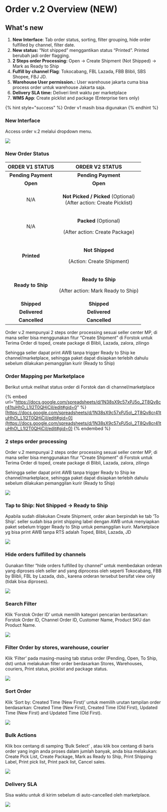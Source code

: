 # Order v.2 Overview (NEW)

## What's new&#x20;

1. **New Interface**: Tab order status, sorting, filter grouping, hide order fulfilled by channel, filter date.
2. **New status:** “Not shipped” menggantikan status “Printed”. Printed berubah jadi order flagging.
3. **2 Steps order Processing:** Open → Create Shipment (Not Shipped) → Mark as Ready to Ship
4. **Fulfill by channel Flag**: Tokocabang, FBL Lazada, FBB Blibli, SBS Shopee, FBJ JD.
5. **Warehouse User permission.:** User warehouse jakarta cuma bisa process order untuk warehouse Jakarta saja.&#x20;
6. **Delivery SLA time:** Deliveri limit waktu per marketplace
7. **WMS App**: Create picklist and package (Enterprise tiers only)

{% hint style="success" %}
Order v1 masih bisa digunakan
{% endhint %}

### New Interface

Access order v.2 melalui dropdown menu.

![](https://lh3.googleusercontent.com/rFSK2lyVGlUo-KxDyTTOZf9-jaz51fxmV-I-e4MDJ1a0Wjh7nRu6wM3NBIUBbE5Pv9Sy4ciWSjiF0oJkvCPcV5q-DenSqoTZZOt3tNeh1akYO8UxRi2aWrY6HyDf8iKjlCKYklJK5Cai)

### New Order Status

|    ORDER V1 STATUS   |                                       ORDER V2 STATUS                                      |
| :------------------: | :----------------------------------------------------------------------------------------: |
|  **Pending Payment** |                                     **Pending Payment**                                    |
|       **Open**       |                                          **Open**                                          |
|          N/A         | <p><strong>Not Picked / Picked</strong> (Optional) <br>(After action: Create Picklist)</p> |
|          N/A         |       <p><strong>Packed</strong> (Optional) </p><p>(After action: Create Package)</p>      |
|      **Printed**     |            <p><strong>Not Shipped</strong> </p><p>(Action: Create Shipment)</p>            |
|   **Ready to Ship**  |       <p><strong>Ready to Ship</strong> </p><p>(After action: Mark Ready to Ship)</p>      |
|      **Shipped**     |                                         **Shipped**                                        |
|     **Delivered**    |                                        **Delivered**                                       |
|     **Cancelled**    |                                        **Cancelled**                                       |

Order v.2 mempunyai 2 steps order processing sesuai seller center MP, di mana seller bisa menggunakan fitur “Create Shipment” di Forstok untuk Terima Order di toped, create package di Blibli, Lazada, zalora, zilingo&#x20;

Sehingga seller dapat print AWB tanpa trigger Ready to Ship ke channel/marketplace, sehingga paket dapat disiapkan terlebih dahulu sebelum dilakukan pemanggilan kurir (Ready to Ship)

### **Order Mapping per Marketplace**

&#x20;Berikut untuk melihat status order di Forstok dan di channel/marketplace

{% embed url="https://docs.google.com/spreadsheets/d/1N38sX9c57xPJ5o_2T8Qv8cr41tuHhO_L1I2T0QHjCiI/edit#gid=0" %}
[https://docs.google.com/spreadsheets/d/1N38sX9c57xPJ5o\_2T8Qv8cr41tuHhO\_L1I2T0QHjCiI/edit#gid=0](https://docs.google.com/spreadsheets/d/1N38sX9c57xPJ5o\_2T8Qv8cr41tuHhO\_L1I2T0QHjCiI/edit#gid=0)
{% endembed %}

### **2 steps order processing**

Order v.2 mempunyai 2 steps order processing sesuai seller center MP, di mana seller bisa menggunakan fitur “Create Shipment” di Forstok untuk Terima Order di toped, create package di Blibli, Lazada, zalora, zilingo&#x20;

Sehingga seller dapat print AWB tanpa trigger Ready to Ship ke channel/marketplace, sehingga paket dapat disiapkan terlebih dahulu sebelum dilakukan pemanggilan kurir (Ready to Ship)

![](https://lh6.googleusercontent.com/gT5CcK\_HafXsuQJR1EfXCqw9Vddre-ep\_9mxZLn3GyJjrVSIOhwXaRV-SKOnX3tLDJDhQwdWBV00Rur2m5yAFXyf4DBG8OGdS2LPaHOtjFBlugpLC68xRhrJAG9zm4ogPbWuOsfRpR60)

### Tap to Ship: Not Shipped → Ready to Ship

Apabila sudah dilakukan Create Shipment, order akan berpindah ke tab ‘To Ship’. seller sudah bisa print shipping label dengan AWB untuk menyiapkan paket sebelum trigger Ready to Ship untuk pemanggilan kurir. Marketplace yg bisa print AWB tanpa RTS adalah Toped, Blibli, Lazada, JD

![](https://lh5.googleusercontent.com/FrEpEs-oMy6asKXJO5Ib4TQc4-T6NFU\_qd00yObYRs9VBLycD8VWcXmc6YxgQGh5lWP9uknyv2ir8LFsgDd4tGIi0ugzIXwkBdH\_RFxpgq1BICCkTm5XaAoVmtjRZxsDpJrIAvL6op\_9)

### Hide orders fulfilled by channels

Gunakan filter “hide orders fulfilled by channel” untuk membedakan orderan yang diproses oleh seller and yang diprocess oleh seperti Tokocabang, FBB by Blibli, FBL by Lazada, dsb., karena orderan tersebut bersifat view only (tidak bisa diproses).

![](https://lh5.googleusercontent.com/ax8mswDSud6lVgaEgO6vwCs\_jw9p6mGZHwQdDTHL5B0kALNdaaOf4XwPZnMewBRL5Uo-xrpndiNvWr4pWXbMB7p5JzhV8Dt9twp-JARU7mVmRxK1aQtFgDtOEstFQkgOPyU-sA)

### Search Filter

Klik ‘Forstok Order ID’ untuk memilih kategori pencarian berdasarkan: Forstok Order ID, Channel Order ID, Customer Name, Product SKU dan Product Name.

![](https://lh5.googleusercontent.com/kzg6hf8HDDnTWmAUPqJUkuwv7dffeWo5kXH-zh8Wb\_HioZ5WzJGKtHF57Df93UFecv0oiA2EELyV---ogE\_YCuUnR4onXc82xlDnWblxLPWbR-ajTfk9F3VugJ2eWacKmymp7Q)

### Filter Order by stores, warehouse, courier

Klik ‘Filter’ pada masing-masing tab status order (Pending, Open, To Ship, dst) untuk melakukan filter order berdasarkan Stores, Warehouses, couriers, Print status, picklist and package status.

![](https://lh5.googleusercontent.com/72F3w5nl2R5AkwQKrMAyEgyKBCn8Iy5F5FnmmPaq-sGz6KAaNCM6rupiXCe\_A9dCnAr1y89AbH7y\_U5Arkp1BeSU3cpR2fmePhZFADRYQJ8fYi1y1xJ8onSSbLDWLfjv655Gsw)

### Sort Order

Klik ‘Sort by: Created Time (New First)’ untuk memilih urutan tampilan order berdasarkan: Created Time (New First), Created Time (Old First), Updated Time (New First) and Updated Time (Old First).

![](https://lh3.googleusercontent.com/0nOzpMwnANQHHlGZ\_vP-DkoTR4Ayj0BN7hKnZaRyUjPtJoiIio0-i1ksdC97leI\_HKK8wUjgwiy9ARRHLhUQzj\_SQ3aSc8ydk1ZtpA0Zrpank7\_7\_ILJVEmQtPfW3uFHe2wr6w)

### Bulk Actions

Klik box centang di samping ‘Bulk Select’ , atau klik box centang di baris order yang ingin anda proses dalam jumlah banyak, anda bisa melakukan: Create Pick List, Create Package, Mark as Ready to Ship, Print Shipping Label, Print pick list, Print pack list, Cancel sales.

![](https://lh3.googleusercontent.com/KoWu3XWsT5x7aIb8E8AgqC\_KHICPBEkmB4HCXZ1nra98xRD6vgbLtkitTc6ZhDr\_yIJ0faLa7R\_AHJKq9ou5cigQvDE6sqepZWRHisXCuvUApxQq-jmYQ9qA4wlvT9cQP3X8iA)

### Delivery SLA

Sisa waktu untuk di kirim sebelum di auto-cancelled oleh marketplace.

![](https://lh6.googleusercontent.com/YJWi56RdbQlDfQK6vSDMy-06ll931tNEzYcQDPiQNCclFIp1kLs00iGmLLrgzCwpVAySPk9HO0cjMTe8-Lz0WQ\_vwwkjkerlLhHnAVo9UlwJ6IAPAzWZDTmEyBuRCqISt-M0vA)

